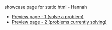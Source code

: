 showcase page for static html - Hannah

- [Preview page - 1 (solve a problem)](http://jadami10.github.io/ITHelp/solve.html)
- [Preview page - 2 (problems currently solving)](http://jadami10.github.io/ITHelp/solving.html)
